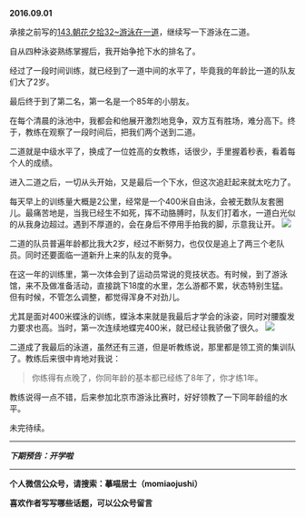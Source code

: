 **2016.09.01**

承接之前写的[143.朝花夕拾32~游泳在一道](http://www.jianshu.com/p/f13f8e8af266)，继续写一下游泳在二道。

自从四种泳姿熟练掌握后，我开始争抢下水的排名了。

经过了一段时间训练，就已经到了一道中间的水平了，毕竟我的年龄比一道的队友们大了2岁。

最后终于到了第二名，第一名是一个85年的小朋友。

在每个清晨的泳池中，我都会和他展开激烈地竞争，双方互有胜场，难分高下。终于，教练在观察了一段时间后，把我们两个送到二道。

二道就是中级水平了，换成了一位姓高的女教练，话很少，手里握着秒表，看着每个人的成绩。

进入二道之后，一切从头开始，又是最后一个下水，但这次追赶起来就太吃力了。

每天早上的训练量大概是2公里，经常是一个400米自由泳，会被无数队友套圈儿。最痛苦地是，当我已经生不如死，挥不动胳膊时，队友们打着水，一道白光似的从我身边超过。遇到不厚道的，会在身后不停用手拍我的脚，示意我让开。
![](http://upload-images.jianshu.io/upload_images/51001-772187850642613a.jpg?imageMogr2/auto-orient/strip%7CimageView2/2/w/1240)

二道的队员普遍年龄都比我大2岁，经过不断努力，也仅仅是追上了两三个老队员。同时还要面临一道新升上来的队友的竞争。

在这一年的训练里，第一次体会到了运动员常说的竞技状态。有时候，到了游泳馆，来不及做准备活动，直接跳下18度的水里，怎么游都不累，状态特别生猛。但有时候，不管怎么调整，都觉得浑身不对劲儿。

尤其是面对400米蝶泳的训练，蝶泳本来就是我最后才学会的泳姿，同时对腰腹发力要求也高。当时，第一次连续地蝶完400米，就已经让我骄傲了很久。
![](http://upload-images.jianshu.io/upload_images/51001-da31ac8349ed96c6.jpg?imageMogr2/auto-orient/strip%7CimageView2/2/w/1240)

二道成了我最后的泳道，虽然还有三道，但是听教练说，那里都是领工资的集训队了。教练后来很中肯地对我说：
>你练得有点晚了，你同年龄的基本都已经练了8年了，你才练1年。

教练说得一点不错，后来参加北京市游泳比赛时，好好领教了一下同年龄组的水平。

未完待续。

***

***下期预告：开学啦***

***

**个人微信公众号，请搜索：摹喵居士（momiaojushi）**

**喜欢作者写写哪些话题，可以公众号留言**